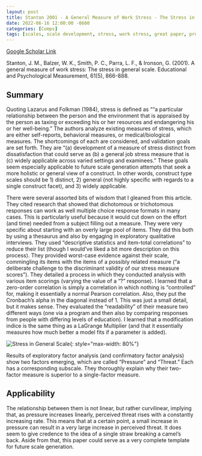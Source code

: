 ```yaml
---
layout: post
title: Stanton 2001 - A General Measure of Work Stress - The Stress in General Scale
date: 2022-06-16 12:00:00 -0600
categories: [Comps]
tags: [scales, scale development, stress, work stress, great paper, pressure, threat]
---
```


[Google Scholar Link](https://scholar.google.com/scholar?hl=en&as_sdt=0%2C45&q=A+general+measure+of+work+stress%3A+The+stress+in+general+scale&btnG=)

Stanton, J. M., Balzer, W. K., Smith, P. C., Parra, L. F., & Ironson, G. (2001). A general measure of work stress: The stress in general scale. Educational and Psychological Measurement, 61(5), 866-888.

## Summary
Quoting Lazarus and Folkman (1984), stress is defined as ““a particular relationship between the
person and the environment that is appraised by the person as taxing or exceeding his or her resources and endangering his or her well-being.”  The authors analyze existing measures of stress, which are either self-reports, behavioral measures, or medical/biological measures.  The shortcomings of each are considered, and validation goals are set forth.  They are “(a) development of a measure of stress distinct from dissatisfaction that could serve as (b) a general job stress measure that is (c) widely applicable across varied settings and examinees.”  These goals seem especially applicable to future scale generation attempts that seek a more holistic or general view of a construct.  In other words, construct type scales should be 1) distinct, 2) general (not highly specific with regards to a single construct facet), and 3) widely applicable.

There were several assorted bits of wisdom that I gleaned from this article.  They cited research that showed that dichotomous or trichotomous responses can work as well multiple choice response formats in many cases.  This is particularly useful because it would cut down on the effort (and time) needed from a subject filling out a measure.  They were very specific about starting with an overly large pool of items.  They did this both by using a thesaurus and also by engaging in exploratory qualitative interviews.  They used “descriptive statistics and item-total correlations” to reduce their list (though I would’ve liked a bit more description on this process).  They provided worst-case evidence against their scale, commingling its items with the items of a possibly related measure (“a deliberate challenge to the discriminant validity of our stress measure scores”).  They detailed a process in which they conducted analysis with various item scorings (varying the value of a “?” response).  I learned that a zero-order correlation is simply a correlation in which nothing is “controlled” for, making it essentially a normal Pearson correlation.  Also, they put the Cronbach’s alpha in the diagonal instead of 1.  This was just a small detail, but it makes sense.  They evaluated the “readability” of their measure two different ways (one via a program and then also by comparing responses from people with differing levels of education).  I learned that a modification indice is the same thing as a LaGrange Multiplier (and that it essentially measures how much better a model fits if a parameter is added).  

![Stress in General Scale](/_site/images/Stanton2001-AGeneralMeasureOfWorkStress.png){: style="max-width: 80%"}

Results of exploratory factor analysis (and confirmatory factor analysis) show two factors emerging, which are called “Pressure” and “Threat.”  Each has a corresponding subscale.  They thoroughly explain why their two-factor measure is superior to a single-factor measure.  

## Applicability
The relationship between them is not linear, but rather curvilinear, implying that, as pressure increases linearly, perceived threat rises with a constantly increasing rate.  This means that at a certain point, a small increase in pressure can result in a very large increase in perceived threat.  It does seem to give credence to the idea of a single straw breaking a camel’s back.  Aside from that, this paper could serve as a very complete template for future scale generation.
